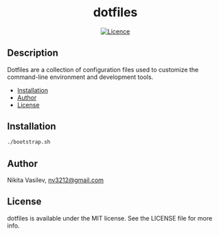 <h1 align="center" style="margin-top: 0px;">dotfiles</h1>

<p align="center">
<a href="https://github.com/space-code/dotfiles/blob/main/LICENSE"><img alt="Licence" src="https://img.shields.io/cocoapods/l/service-core.svg?style=flat"></a> 
</p>

## Description
Dotfiles are a collection of configuration files used to customize the command-line environment and development tools.

- [Installation](#installation)
- [Author](#author)
- [License](#license)

## Installation

```bash
./bootstrap.sh
```

## Author
Nikita Vasilev, nv3212@gmail.com

## License
dotfiles is available under the MIT license. See the LICENSE file for more info.